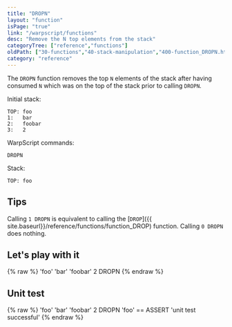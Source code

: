 ```yaml
---
title: "DROPN"
layout: "function"
isPage: "true"
link: "/warpscript/functions"
desc: "Remove the N top elements from the stack"
categoryTree: ["reference","functions"]
oldPath: ["30-functions","40-stack-manipulation","400-function_DROPN.html.md"]
category: "reference"
---
```

 

The `DROPN` function removes the top `N` elements of the stack after having consumed `N` which was on the top of the stack prior to calling `DROPN`.

Initial stack:

    TOP: foo
    1:   bar
    2:   foobar
    3:   2

WarpScript commands:

    DROPN

Stack:

    TOP: foo

## Tips ##

Calling `1 DROPN` is equivalent to calling the [`DROP`]({{ site.baseurl}}/reference/functions/function_DROP) function. Calling `0 DROPN` does nothing.


## Let's play with it ##

{% raw %}
<warp10-warpscript-widget backend="{{backend}}"  exec-endpoint="{{execEndpoint}}">'foo'
'bar'
'foobar'
2 DROPN
</warp10-warpscript-widget>
{% endraw %}    


## Unit test ##

{% raw %}
<warp10-warpscript-widget backend="{{backend}}"  exec-endpoint="{{execEndpoint}}">'foo'
'bar'
'foobar'
2 DROPN
'foo' == ASSERT
'unit test successful'
</warp10-warpscript-widget>
{% endraw %}       
